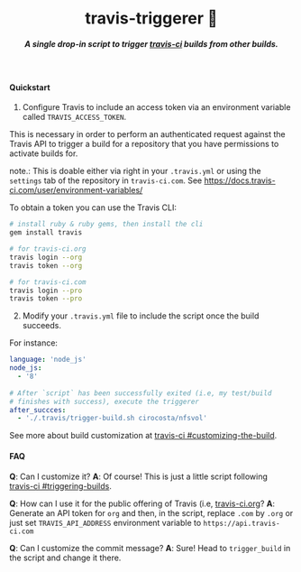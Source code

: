 <h1 align="center">travis-triggerer 👷  </h1>

<h5 align="center">A single drop-in script to trigger <a href="https://travis-ci.com/">travis-ci</a> builds from other builds.</h5>

<br/>


#### Quickstart


1. Configure Travis to include an access token via an environment variable called `TRAVIS_ACCESS_TOKEN`.

This is necessary in order to perform an authenticated request against the Travis API to trigger a build for a repository that you have permissions to activate builds for.
   
note.: This is doable either via right in your `.travis.yml` or using the `settings` tab of the repository in `travis-ci.com`. See https://docs.travis-ci.com/user/environment-variables/

To obtain a token you can use the Travis CLI:

  ```sh
  # install ruby & ruby gems, then install the cli
  gem install travis

  # for travis-ci.org
  travis login --org
  travis token --org

  # for travis-ci.com
  travis login --pro
  travis token --pro
  ```

2. Modify your `.travis.yml` file to include the script once the build succeeds.

For instance:

```yml
language: 'node_js'
node_js:
  - '8'
  
# After `script` has been successfully exited (i.e, my test/build
# finishes with success), execute the triggerer
after_succces:
  - './.travis/trigger-build.sh cirocosta/nfsvol'
```


See more about build customization at [travis-ci #customizing-the-build](https://docs.travis-ci.com/user/customizing-the-build).

#### FAQ

**Q**: Can I customize it?
**A**: Of course! This is just a little script following [travis-ci #triggering-builds](https://docs.travis-ci.com/user/triggering-builds/).


**Q**: How can I use it for the public offering of Travis (i.e, [travis-ci.org](https://travis-ci.org)?
**A**: Generate an API token for `org` and then, in the script, replace `.com` by `.org` or just set `TRAVIS_API_ADDRESS` environment variable to `https://api.travis-ci.com`


**Q**: Can I customize the commit message?
**A**: Sure! Head to `trigger_build` in the script and change it there.

